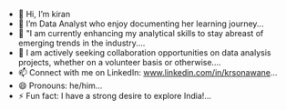 - 👋 Hi, I’m kiran
- 👀 I’m Data Analyst who enjoy documenting her learning journey...
- 🌱 "I am currently enhancing my analytical skills to stay abreast of emerging trends in the industry....
- 💞️ I am actively seeking collaboration opportunities on data analysis projects, whether on a volunteer basis or otherwise....
- 📫 Connect with me on LinkedIn: www.linkedin.com/in/krsonawane...
- 😄 Pronouns: he/him...
- ⚡ Fun fact: I have a strong desire to explore India!...

<!---
kiran329538/kiran329538 is a ✨ special ✨ repository because its `README.md` (this file) appears on your GitHub profile.
You can click the Preview link to take a look at your changes.
--->
